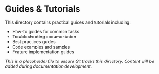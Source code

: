 # Guides & Tutorials

This directory contains practical guides and tutorials including:
- How-to guides for common tasks
- Troubleshooting documentation
- Best practices guides
- Code examples and samples
- Feature implementation guides

*This is a placeholder file to ensure Git tracks this directory. Content will be added during documentation development.*
